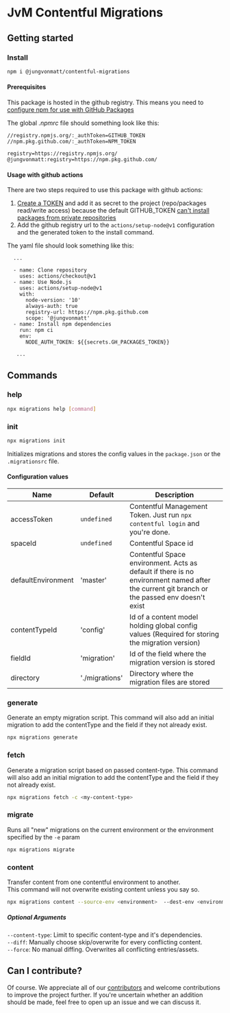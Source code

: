 # JvM Contentful Migrations

## Getting started

### Install

```bash
npm i @jungvonmatt/contentful-migrations
```

#### Prerequisites

This package is hosted in the github registry.
This means you need to [configure npm for use with GitHub Packages](https://help.github.com/en/packages/using-github-packages-with-your-projects-ecosystem/configuring-npm-for-use-with-github-packages)

The global _.npmrc_ file should something look like this:

```
//registry.npmjs.org/:_authToken=GITHUB_TOKEN
//npm.pkg.github.com/:_authToken=NPM_TOKEN

registry=https://registry.npmjs.org/
@jungvonmatt:registry=https://npm.pkg.github.com/
```

#### Usage with github actions

There are two steps required to use this package with github actions:

1. [Create a TOKEN](https://github.com/settings/tokens) and add it as secret to the project (repo/packages read/write access) because the default GITHUB_TOKEN [can't install packages from private repositories](https://help.github.com/pt/packages/using-github-packages-with-your-projects-ecosystem/using-github-packages-with-github-actions#installing-a-package-using-an-action)
2. Add the github registry url to the `actions/setup-node@v1` configuration and the generated token to the install command.

The yaml file should look something like this:

```
  ...

  - name: Clone repository
    uses: actions/checkout@v1
  - name: Use Node.js
    uses: actions/setup-node@v1
    with:
      node-version: '10'
      always-auth: true
      registry-url: https://npm.pkg.github.com
      scope: '@jungvonmatt'
  - name: Install npm dependencies
    run: npm ci
    env:
      NODE_AUTH_TOKEN: ${{secrets.GH_PACKAGES_TOKEN}}

   ...
```

## Commands

### help

```bash
npx migrations help [command]
```

### init

```bash
npx migrations init
```

Initializes migrations and stores the config values in the `package.json` or the `.migrationsrc` file.

#### Configuration values

| Name               | Default        | Description                                                                                                                                 |
| ------------------ | -------------- | ------------------------------------------------------------------------------------------------------------------------------------------- |
| accessToken        | `undefined`    | Contentful Management Token. Just run `npx contentful login` and you're done.                                                               |
| spaceId            | `undefined`    | Contentful Space id                                                                                                                         |
| defaultEnvironment | 'master'       | Contentful Space environment. Acts as default if there is no environment named after the current git branch or the passed env doesn't exist |
| contentTypeId      | 'config'       | Id of a content model holding global config values (Required for storing the migration version)                                             |
| fieldId            | 'migration'    | Id of the field where the migration version is stored                                                                                       |
| directory          | './migrations' | Directory where the migration files are stored                                                                                              |

### generate

Generate an empty migration script.
This command will also add an initial migration to add the contentType and the field if they not already exist.

```bash
npx migrations generate
```

### fetch

Generate a migration script based on passed content-type.
This command will also add an initial migration to add the contentType and the field if they not already exist.

```bash
npx migrations fetch -c <my-content-type>
```

### migrate

Runs all "new" migrations on the current environment or the environment specified by the `-e` param

```bash
npx migrations migrate
```

### content

Transfer content from one contentful environment to another.<br/>
This command will not overwrite existing content unless you say so.

```bash
npx migrations content --source-env <environment>  --dest-env <environment>
```

##### Optional Arguments

`--content-type`: Limit to specific content-type and it's dependencies.<br/>
`--diff`: Manually choose skip/overwrite for every conflicting content.<br/>
`--force`: No manual diffing. Overwrites all conflicting entries/assets.

## Can I contribute?

Of course. We appreciate all of our [contributors](https://github.com/jungvonmatt/contentful-migrations/graphs/contributors) and
welcome contributions to improve the project further. If you're uncertain whether an addition should be made, feel
free to open up an issue and we can discuss it.
